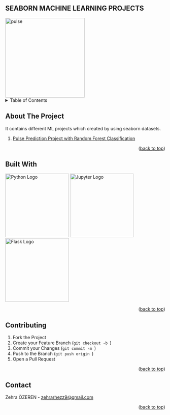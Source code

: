 ## SEABORN MACHINE LEARNING PROJECTS
<img src="https://static.vecteezy.com/system/resources/thumbnails/010/853/650/small/cardiogram-cardiograph-oscilloscope-screen-illustration-background-free-png.png" alt="pulse" width=250\>

<!-- TABLE OF CONTENTS -->
<details>
  <summary>Table of Contents</summary>
  <ol>
    <li>
      <a href="#about-the-project">About The Project</a>
      <ul>
        <li><a href="#built-with">Built With</a></li>
      </ul>
    </li>
    <li><a href="#contributing">Contributing</a></li>
    <li><a href="#contact">Contact</a></li>
  </ol>
</details>



<!-- ABOUT THE PROJECT -->
## About The Project

It contains different ML projects which created by using seaborn datasets.
1. [Pulse Prediction Project with Random Forest Classification](https://github.com/zehrarhez/seaborn_ML_models/tree/main/pulse_prediction_RFC)
   
<p align="right">(<a href="#readme-top">back to top</a>)</p>



## Built With

<!-- Embedded Python Logo -->
<img src="https://www.python.org/static/community_logos/python-logo-master-v3-TM-flattened.png" alt="Python Logo" width="200"/>

<img src="https://www.pngkey.com/png/full/532-5326567_there-is-a-tool-for-load-testing-the.png" alt="Jupyter Logo" width="200"/>
<img src="https://www.pngitem.com/pimgs/m/159-1595977_flask-python-logo-hd-png-download.png" alt="Flask Logo" width="200"/>

<p align="right">(<a href="#readme-top">back to top</a>)</p>


<!-- CONTRIBUTING -->
## Contributing

1. Fork the Project
2. Create your Feature Branch (`git checkout -b `)
3. Commit your Changes (`git commit -m `)
4. Push to the Branch (`git push origin `)
5. Open a Pull Request

<p align="right">(<a href="#readme-top">back to top</a>)</p>



<!-- CONTACT -->
## Contact

Zehra ÖZEREN - zehrarhezz9@gmail.com


<p align="right">(<a href="#readme-top">back to top</a>)</p>






